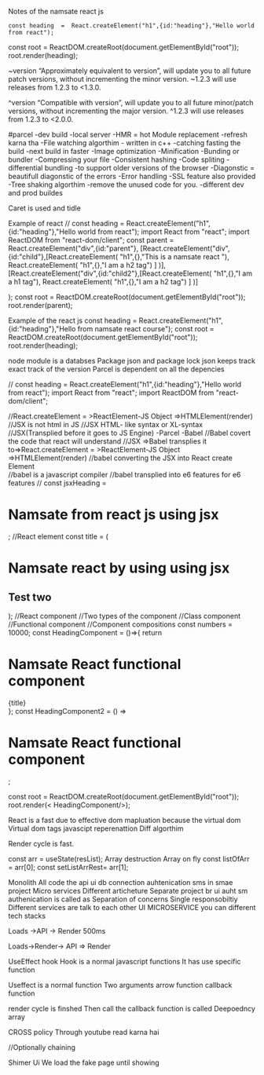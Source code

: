  Notes of the namsate react js
 <script>
     const heading =    document.createElement("h1");
     heading.innerHTML = "Hello world";
     const root = document.getElementById("root");
     root.appendChild(heading);``
    </script>
    const heading  =  React.createElement("h1",{id:"heading"},"Hello world from react");
const root = ReactDOM.createRoot(document.getElementById("root"));
root.render(heading);

~version “Approximately equivalent to version”, will update you to all future patch versions, without incrementing the minor version. ~1.2.3 will use releases from 1.2.3 to <1.3.0.

^version “Compatible with version”, will update you to all future minor/patch versions, without incrementing the major version. ^1.2.3 will use releases from 1.2.3 to <2.0.0.

#parcel
-dev build
-local server
-HMR = hot Module replacement -refresh karna tha
-File watching algorthim - written in c++
-catching fasting the build -next build in faster
-Image optimization
-Minification
-Bunding or bundler
-Compressing your file
-Consistent hashing
-Code spliting
-differential bundling -to support  older versions of the browser
-Diagonstic  = beautifull diagonstic of the errors
-Error handling
-SSL feature also provided
-Tree shaking algorthim -remove the unused code for you.
-different dev and prod buildes


Caret is used and tidle


Example of react
// const heading  =  React.createElement("h1",{id:"heading"},"Hello world from react");
import  React from "react";
import ReactDOM from "react-dom/client";
const parent = React.createElement("div",{id:"parent"},
[React.createElement("div",{id:"child"},[React.createElement( "h1",{},"This is a namsate react "),
React.createElement( "h1",{},"I am a h2 tag")
]
)],
[React.createElement("div",{id:"child2"},[React.createElement( "h1",{},"I am a h1 tag"),
React.createElement( "h1",{},"I am a h2 tag")
]
)]

);
const root = ReactDOM.createRoot(document.getElementById("root"));
root.render(parent);

Example of the react js
const heading  = React.createElement("h1",{id:"heading"},"Hello from namsate react course");
const root = ReactDOM.createRoot(document.getElementById("root"));
root.render(heading);

node module is a databses
Package json and package lock json keeps track exact track of the version
Parcel is dependent on all the depencies



// const heading  =  React.createElement("h1",{id:"heading"},"Hello world from react");
import  React from "react";
import ReactDOM from "react-dom/client";

//React.createElement = >ReactElement-JS Object =>HTMLElement(render)
//JSX is not html in JS
//JSX HTML- like syntax or XL-syntax
//JSX(Transplied before it goes to JS Engine) -Parcel -Babel
//Babel covert the code that react will understand
//JSX =>Babel transplies it to=>React.createElement = >ReactElement-JS Object =>HTMLElement(render)
//babel converting the JSX into React create Element   
//babel is a javascript compiler 
//babel transplied into e6 features for e6 features
// const jsxHeading = <h1 id="heading"  className="head">Namsate from react js using jsx</h1>;
//React element
const   title = (
    <div>
<h1 id="heading"  className="head">Namsate react by using using jsx
</h1>
<h2>
    Test two
</h2>
</div>

);
//React component
//Two types of the component
//Class component
//Functional component
//Component compositions
const numbers = 10000;
const HeadingComponent = ()=>{
return <div className="container">
    <h1>Namsate React functional component</h1>
   {title}
    </div>
};
const HeadingComponent2 = () =><h1 className="heading">Namsate React functional component</h1>;


const root = ReactDOM.createRoot(document.getElementById("root"));
root.render(< HeadingComponent/>);



React is a fast due to effective dom mapluation because the virtual dom
Virtual dom tags javascipt reperenattion
Diff algorthim

Render cycle is fast.




const arr = useState(resList);
Array destruction
Array on fly
const listOfArr = arr[0];
const setListArrRest= arr[1];

Monolith All code the api ui db connection  auhtenication  sms in  smae project
Micro services Different  articheture
Separate project br ui  auht sm authenication is called as
Separation of concerns
Single responsobiltiy 
Different services are talk to each other
UI MICROSERVICE  you can different tech stacks


Loads ->API -> Render
        500ms

Loads->Render-> API => Render

UseEffect hook 
Hook is a normal  javascript functions
It has use specific  function 

Useffect is a normal function 
Two arguments
arrow function callback function

render cycle is finshed 
Then call the callback function is called
Deepoedncy array

CROSS policy  Through  youtube read karna hai

//Optionally chaining 

Shimer Ui
We load the fake page until showing
